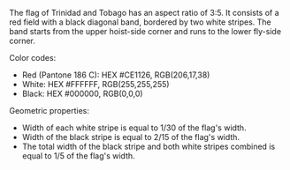The flag of Trinidad and Tobago has an aspect ratio of 3:5. It consists of a red field with a black diagonal band, bordered by two white stripes. The band starts from the upper hoist-side corner and runs to the lower fly-side corner.

Color codes:
- Red (Pantone 186 C): HEX #CE1126, RGB(206,17,38)
- White: HEX #FFFFFF, RGB(255,255,255)
- Black: HEX #000000, RGB(0,0,0)

Geometric properties:
- Width of each white stripe is equal to 1/30 of the flag's width.
- Width of the black stripe is equal to 2/15 of the flag's width.
- The total width of the black stripe and both white stripes combined is equal to 1/5 of the flag's width.